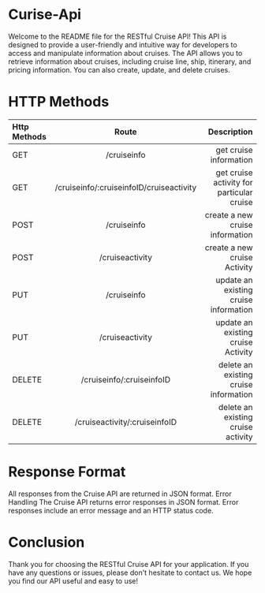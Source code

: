# Curise-Api
Welcome to the README file for the RESTful Cruise API!
This API is designed to provide a user-friendly and intuitive way for developers to access and manipulate information about cruises. The API allows you to retrieve information about cruises, including cruise line, ship, itinerary, and pricing information. You can also create, update, and delete cruises.


# HTTP Methods
| Http Methods |           Route            | Description |
| :---         |     :---:                  |          ---: |
| GET          | /cruiseinfo                | get cruise information |
| GET          | /cruiseinfo/:cruiseinfoID/cruiseactivity | get cruise activity for particular cruise |
| POST         | /cruiseinfo                | create a new cruise information |
| POST         | /cruiseactivity | create a new cruise Activity |
| PUT          | /cruiseinfo | update an existing cruise information |
| PUT          | /cruiseactivity  | update an existing cruise Activity |
| DELETE       | /cruiseinfo/:cruiseinfoID  | delete an existing cruise information |
| DELETE       | /cruiseactivity/:cruiseinfoID  |delete an existing cruise activity |


# Response Format
All responses from the Cruise API are returned in JSON format.
Error Handling
The Cruise API returns error responses in JSON format. Error responses include an error message and an HTTP status code.

# Conclusion
Thank you for choosing the RESTful Cruise API for your application. If you have any questions or issues, please don't hesitate to contact us. We hope you find our API useful and easy to use!
